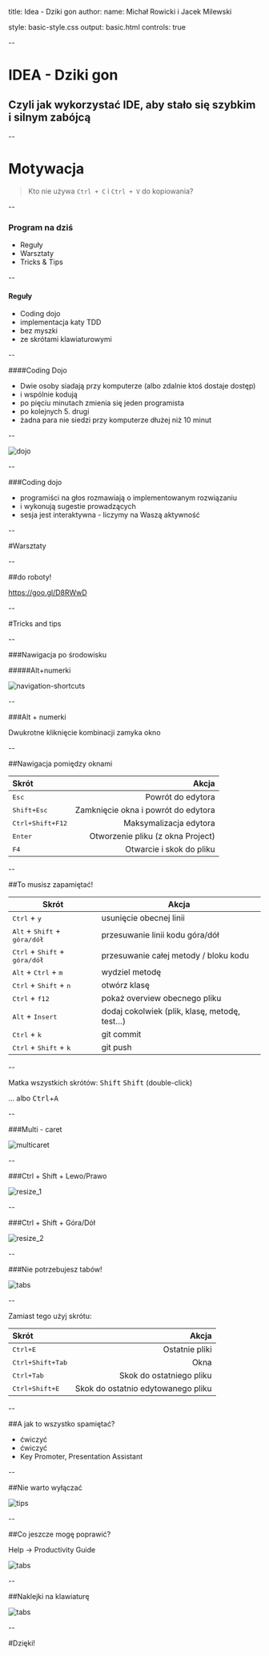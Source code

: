 title: Idea - Dziki gon
author:
  name: Michał Rowicki i Jacek Milewski
  
style: basic-style.css
output: basic.html
controls: true

--

# IDEA - Dziki gon
## Czyli jak wykorzystać IDE, aby stało się szybkim i silnym zabójcą 

--

# Motywacja
> Kto nie używa `Ctrl + C` i `Ctrl + V` do kopiowania?  

--

### Program na dziś

* Reguły
* Warsztaty
* Tricks & Tips

--

#### Reguły

* Coding dojo
* implementacja katy TDD
* bez myszki
* ze skrótami klawiaturowymi

--

####Coding Dojo

* Dwie osoby siadają przy komputerze (albo zdalnie ktoś dostaje dostęp)
* i wspólnie kodują
* po pięciu minutach zmienia się jeden programista
* po kolejnych 5. drugi
* żadna para nie siedzi przy komputerze dłużej niż 10 minut

--

![dojo](images/dojo.png)

--

###Coding dojo

* programiści na głos rozmawiają o implementowanym rozwiązaniu
* i wykonują sugestie prowadzących
* sesja jest interaktywna - liczymy na Waszą aktywność

--

#Warsztaty

--

##do roboty!

https://goo.gl/D8RWwD

--

#Tricks and tips

--

###Nawigacja po środowisku

#####Alt+numerki

![navigation-shortcuts](images/navigation.png)

--

###Alt + numerki

Dwukrotne kliknięcie kombinacji zamyka okno

--

##Nawigacja pomiędzy oknami

|Skrót|Akcja|
|:--	|--:	|
|<kbd>Esc</kbd>|Powrót do edytora|
|<kbd>Shift+Esc</kbd>|Zamknięcie okna i powrót do edytora|
|<kbd>Ctrl+Shift+F12</kbd>|Maksymalizacja edytora|
|<kbd>Enter</kbd>|Otworzenie pliku (z okna Project)|
|<kbd>F4</kbd>|Otwarcie i skok do pliku|

--

##To musisz zapamiętać!

| Skrót | Akcja |
| ----- | --------|
| <kbd>Ctrl</kbd> + <kbd>y</kbd> | usunięcie obecnej linii |
| <kbd>Alt</kbd> + <kbd>Shift</kbd> + <kbd>góra/dół</kbd> | przesuwanie linii kodu góra/dół |
| <kbd>Ctrl</kbd> + <kbd>Shift</kbd> + <kbd>góra/dół</kbd> | przesuwanie całej metody / bloku kodu |
| <kbd>Alt</kbd> + <kbd>Ctrl</kbd> + <kbd>m</kbd> | wydziel metodę |
| <kbd>Ctrl</kbd> + <kbd>Shift</kbd> + <kbd>n</kbd> | otwórz klasę |
| <kbd>Ctrl</kbd> + <kbd>f12</kbd> | pokaż overview obecnego pliku |
| <kbd>Alt</kbd> + <kbd>Insert</kbd> | dodaj cokolwiek (plik, klasę, metodę, test…) |
| <kbd>Ctrl</kbd> + <kbd>k</kbd> | git commit |
| <kbd>Ctrl</kbd> + <kbd>Shift</kbd> + <kbd>k</kbd> | git push |

--

Matka wszystkich skrótów: <kbd>Shift</kbd> <kbd>Shift</kbd> (double-click)

... albo <kbd>Ctrl</kbd>+<kbd>A</kbd>

--

###Multi - caret

![multicaret](images/multiple_selections.gif)

--

###Ctrl + Shift + Lewo/Prawo

![resize_1](images/resize_1.png)

--

###Ctrl + Shift + Góra/Dół

![resize_2](images/resize_2.png)

--

###Nie potrzebujesz tabów!

![tabs](images/tabs.png)

--

Zamiast tego użyj skrótu:

|Skrót|Akcja|
|:--	|--:	|
|<kbd>Ctrl+E</kbd>|Ostatnie pliki|
|<kbd>Ctrl+Shift+Tab</kbd>|Okna|
|<kbd>Ctrl+Tab</kbd>|Skok do ostatniego pliku|
|<kbd>Ctrl+Shift+E</kbd>|Skok do ostatnio edytowanego pliku|

--

##A jak to wszystko spamiętać?

* ćwiczyć
* ćwiczyć
* Key Promoter, Presentation Assistant

--

##Nie warto wyłączać

![tips](images/tips.png)

--

##Co jeszcze mogę poprawić?

Help -> Productivity Guide

![tabs](images/productivity.png)

--

##Naklejki na klawiaturę

![tabs](images/keyboard.jpg)

--

#Dzięki!


